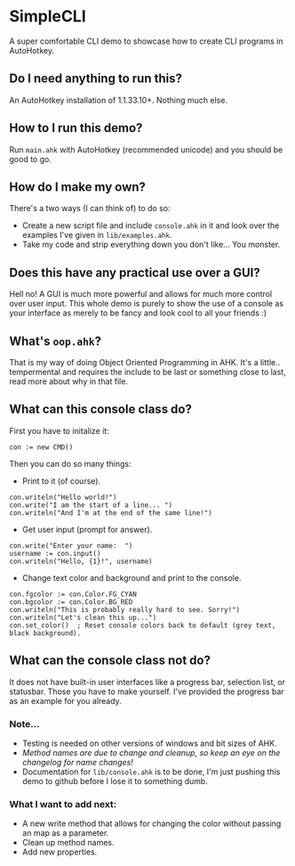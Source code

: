 # SimpleCLI
A super comfortable CLI demo to showcase how to create CLI programs in AutoHotkey.

## Do I need anything to run this?
An AutoHotkey installation of 1.1.33.10+. Nothing much else.

## How to I run this demo?
Run `main.ahk` with AutoHotkey (recommended unicode) and you should be good to go.

## How do I make my own?
There's a two ways (I can think of) to do so:
- Create a new script file and include `console.ahk` in it and look over the examples I've given in `lib/examples.ahk`.
- Take my code and strip everything down you don't like... You monster.

## Does this have any practical use over a GUI?
Hell no! A GUI is much more powerful and allows for much more control over user input.
This whole demo is purely to show the use of a console as your interface as merely to be fancy and look cool to all your friends :)

## What's `oop.ahk`?
That is my way of doing Object Oriented Programming in AHK. It's a little.. tempermental and requires the include to be last or something close to last, read more about why in that file.

## What can this console class do?
First you have to initalize it:
```
con := new CMD()
```
Then you can do so many things:
- Print to it (of course).
```
con.writeln("Hello world!")
con.write("I am the start of a line... ")
con.writeln("And I'm at the end of the same line!")
```
- Get user input (prompt for answer).
```
con.write("Enter your name:  ")
username := con.input()
con.writeln("Hello, {1}!", username)
```
- Change text color and background and print to the console.
```
con.fgcolor := con.Color.FG_CYAN
con.bgcolor := con.Color.BG_RED
con.writeln("This is probably really hard to see. Sorry!")
con.writeln("Let's clean this up...")
con.set_color()  ; Reset console colors back to default (grey text, black background).
```

## What can the console class not do?
It does not have built-in user interfaces like a progress bar, selection list, or statusbar. Those you have to make yourself. I've provided the progress bar as an example for you already.


### Note...
- Testing is needed on other versions of windows and bit sizes of AHK.
- *Method names are due to change and cleanup, so keep an eye on the changelog for name changes!*
- Documentation for `lib/console.ahk` is to be done, I'm just pushing this demo to github before I lose it to something dumb.

### What I want to add next:
- A new write method that allows for changing the color without passing an map as a parameter.
- Clean up method names.
- Add new properties.
